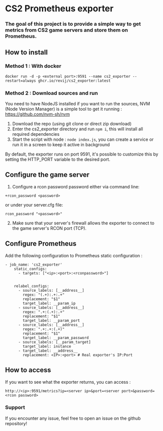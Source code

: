 # CS2 Prometheus exporter
### The goal of this project is to provide a simple way to get metrics from CS2 game servers and store them on Prometheus.

## How to install

### Method 1 : With docker
`docker run -d -p <external port>:9591 --name cs2_exporter --restart=always ghcr.io/revij/cs2_exporter:latest`

### Method 2 : Download sources and run

You need to have NodeJS installed if you want to run the sources, NVM (Node Version Manager) is a simple tool to get it running : https://github.com/nvm-sh/nvm

1. Download the repo (using git clone or direct zip download)
2. Enter the cs2_exporter directory and run `npm i`, this will install all required dependencies
3. Start the script with node : `node index.js`, you can create a service or run it in a screen to keep it active in background

By default, the exporter runs on port 9591, it's possible to customize this by setting the HTTP_PORT variable to the desired port.

## Configure the game server

1. Configure a rcon password password either via command line:
```
+rcon_password <password>
```

or under your server.cfg file:
```
rcon_password "<password>"
```

2. Make sure that your server's firewall allows the exporter to connect to the game server's RCON port (TCP).

## Configure Prometheus

Add the following configuration to Prometheus static configuration :

```
- job_name: 'cs2_exporter'
    static_configs:
      - targets: ["<ip>:<port>:<rconpassword>"]


    relabel_configs:
      - source_labels: [__address__]
        regex: "(.+):.+:.+"
        replacement: "$1"
        target_label: __param_ip
      - source_labels: [__address__]
        regex: ".+:(.+):.+"
        replacement: "$1"
        target_label: __param_port
      - source_labels: [__address__]
        regex: ".+:.+:(.+)"
        replacement: "$1"
        target_label: __param_password
      - source_labels: [__param_target]
        target_label: instance
      - target_label: __address__
        replacement: <IP>:<port> # Real exporter's IP:Port
```

## How to access

If you want to see what the exporter returns, you can access :

 `http://<ip>:9591/metrics?ip=<server ip>&port=<server port>&password=<rcon password>`

### Support

If you encounter any issue, feel free to open an issue on the github repository!
